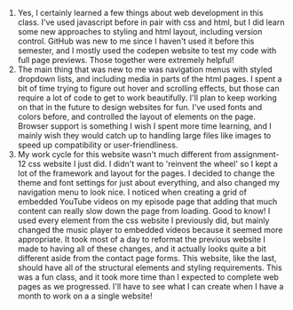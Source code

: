 <ol>
  <li>Yes, I certainly learned a few things about web development in this class. I've used javascript before in pair with css and html, but I did learn some new approaches to styling and html layout, including version control. GitHub was new to me since I haven't used it before this semester, and I mostly used the codepen website to test my code with full page previews. Those together were extremely helpful!</li>
  <li>The main thing that was new to me was navigation menus with styled dropdown lists, and including media in parts of the html pages. I spent a bit of time trying to figure out hover and scrolling effects, but those can require a lot of code to get to work beautifully. I'll plan to keep working on that in the future to design websites for fun. I've used fonts and colors before, and controlled the layout of elements on the page. Browser support is something I wish I spent more time learning, and I mainly wish they would catch up to handling large files like images to speed up compatibility or user-friendliness.</li>
  <li>My work cycle for this website wasn't much different from assignment-12 css website I just did. I didn't want to 'reinvent the wheel' so I kept a lot of the framework and layout for the pages. I decided to change the theme and font settings for just about everything, and also changed my navigation menu to look nice. I noticed when creating a grid of embedded YouTube videos on my episode page that adding that much content can really slow down the page from loading. Good to know! I used every element from the css website I previously did, but mainly changed the music player to embedded videos because it seemed more appropriate. It took most of a day to reformat the previous website I made to having all of these changes, and it actually looks quite a bit different aside from the contact page forms. This website, like the last, should have all of the structural elements and styling requirements. This was a fun class, and it took more time than I expected to complete web pages as we progressed. I'll have to see what I can create when I have a month to work on a a single website!</li>
</ol>
